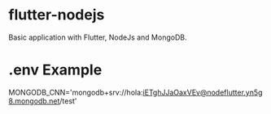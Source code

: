 # flutter-nodejs
Basic application with Flutter, NodeJs and MongoDB.


# .env Example
MONGODB_CNN='mongodb+srv://hola:iETghJJaOaxVEv@nodeflutter.yn5g8.mongodb.net/test'